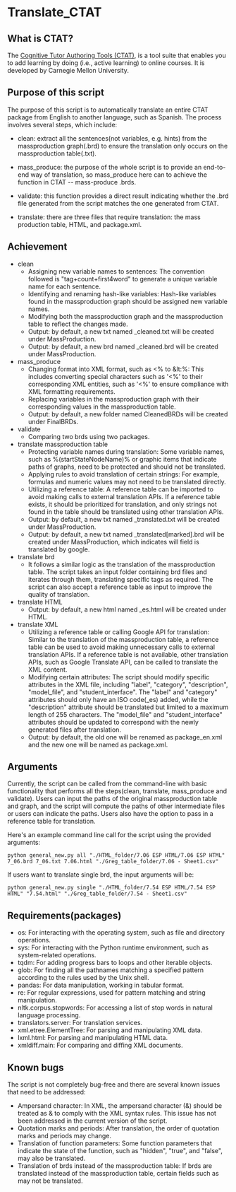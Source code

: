# Translate_CTAT

## What is CTAT?

The [Cognitive Tutor Authoring Tools (CTAT)](https://github.com/CMUCTAT/CTAT), is a tool suite that enables you to add learning by doing (i.e., active learning) to online courses. It is developed by Carnegie Mellon University.

## Purpose of this script

The purpose of this script is to automatically translate an entire CTAT package from English to another language, such as Spanish. The process involves several steps, which include:

- clean: extract all the sentences(not variables, e.g. hints) from the massproduction graph(.brd) to ensure the translation only occurs on the massproduction table(.txt).

- mass_produce: the purpose of the whole script is to provide an end-to-end way of translation, so mass_produce here can to achieve the function in CTAT -- mass-produce .brds.

- validate: this function provides a direct result indicating whether the .brd file generated from the script matches the one generated from CTAT.

- translate: there are three files that require translation: the mass production table, HTML, and package.xml.

## Achievement

- clean
  - Assigning new variable names to sentences: The convention followed is "tag+count+first4word" to generate a unique variable name for each sentence.
  - Identifying and renaming hash-like variables: Hash-like variables found in the massproduction graph should be assigned new variable names.
  - Modifying both the massproduction graph and the massproduction table to reflect the changes made.
  - Output: by default, a new txt named \_cleaned.txt will be created under MassProduction.
  - Output: by default, a new brd named \_cleaned.brd will be created under MassProduction.
- mass_produce
  - Changing format into XML format, such as <% to &lt:%: This includes converting special characters such as '<%' to their corresponding XML entities, such as '&lt;%' to ensure compliance with XML formatting requirements.
  - Replacing variables in the massproduction graph with their corresponding values in the massproduction table.
  - Output: by default, a new folder named CleanedBRDs will be created under FinalBRDs.
- validate
  - Comparing two brds using two packages.
- translate massproduction table
  - Protecting variable names during translation: Some variable names, such as %(startStateNodeName)% or graphic items that indicate paths of graphs, need to be protected and should not be translated.
  - Applying rules to avoid translation of certain strings: For example, formulas and numeric values may not need to be translated directly.
  - Utilizing a reference table: A reference table can be imported to avoid making calls to external translation APIs. If a reference table exists, it should be prioritized for translation, and only strings not found in the table should be translated using other translation APIs.
  - Output: by default, a new txt named \_translated.txt will be created under MassProduction.
  - Output: by default, a new txt named \_translated[marked].brd will be created under MassProduction, which indicates will field is translated by google.
- translate brd
  - It follows a similar logic as the translation of the massproduction table. The script takes an input folder containing brd files and iterates through them, translating specific tags as required. The script can also accept a reference table as input to improve the quality of translation.
- translate HTML
  - Output: by default, a new html named \_es.html will be created under HTML.
- translate XML
  - Utilizing a reference table or calling Google API for translation: Similar to the translation of the massproduction table, a reference table can be used to avoid making unnecessary calls to external translation APIs. If a reference table is not available, other translation APIs, such as Google Translate API, can be called to translate the XML content.
  - Modifying certain attributes: The script should modify specific attributes in the XML file, including "label", "category", "description", "model_file", and "student_interface". The "label" and "category" attributes should only have an ISO code(\_es) added, while the "description" attribute should be translated but limited to a maximum length of 255 characters. The "model_file" and "student_interface" attributes should be updated to correspond with the newly generated files after translation.
  - Output: by default, the old one will be renamed as package_en.xml and the new one will be named as package.xml.

## Arguments

Currently, the script can be called from the command-line with basic functionality that performs all the steps(clean, translate, mass_produce and validate). Users can input the paths of the original massproduction table and graph, and the script will compute the paths of other intermediate files or users can indicate the paths. Users also have the option to pass in a reference table for translation.

Here's an example command line call for the script using the provided arguments:

`python general_new.py all "./HTML_folder/7.06 ESP HTML/7.06 ESP HTML" 7_06.brd 7_06.txt 7.06.html "./Greg_table_folder/7.06 - Sheet1.csv"`

If users want to translate single brd, the input arguments will be:

`python general_new.py single "./HTML_folder/7.54 ESP HTML/7.54 ESP HTML" "7.54.html" "./Greg_table_folder/7.54 - Sheet1.csv"`

## Requirements(packages)

- os: For interacting with the operating system, such as file and directory operations.
- sys: For interacting with the Python runtime environment, such as system-related operations.
- tqdm: For adding progress bars to loops and other iterable objects.
- glob: For finding all the pathnames matching a specified pattern according to the rules used by the Unix shell.
- pandas: For data manipulation, working in tabular format.
- re: For regular expressions, used for pattern matching and string manipulation.
- nltk.corpus.stopwords: For accessing a list of stop words in natural language processing.
- translators.server: For translation services.
- xml.etree.ElementTree: For parsing and manipulating XML data.
- lxml.html: For parsing and manipulating HTML data.
- xmldiff.main: For comparing and diffing XML documents.

## Known bugs

The script is not completely bug-free and there are several known issues that need to be addressed:

- Ampersand character: In XML, the ampersand character (&) should be treated as &amp; to comply with the XML syntax rules. This issue has not been addressed in the current version of the script.
- Quotation marks and periods: After translation, the order of quotation marks and periods may change.
- Translation of function parameters: Some function parameters that indicate the state of the function, such as "hidden", "true", and "false", may also be translated.
- Translation of brds instead of the massproduction table: If brds are translated instead of the massproduction table, certain fields such as <matcherParameter> may not be translated.
